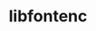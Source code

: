 ---
title: "libfontenc"
layout: cache
categories: [package, develop]
meta: {"compilers": ["gcc@10.5.0", "gcc@11.1.0", "gcc@11.4.0", "gcc@13.3.0"], "num_specs": 8, "num_specs_by_stack": {"data-vis-sdk": 2, "developer-tools-aarch64-linux-gnu": 2, "developer-tools-x86_64_v3-linux-gnu": 2, "e4s": 2, "hep": 2, "root": 8}, "oss": ["centos7", "rhel8", "ubuntu20.04", "ubuntu22.04"], "platforms": ["linux"], "stacks": ["data-vis-sdk", "developer-tools-aarch64-linux-gnu", "developer-tools-x86_64_v3-linux-gnu", "e4s", "hep", "root"], "targets": ["aarch64", "x86_64_v3"], "versions": ["1.1.8"]}
spec_details: [{"compiler": "gcc@10.5.0", "hash": "bfwrvcqjxg3w2gwm24vcnuux7hf7gllc", "os": "centos7", "platform": "linux", "size": "-", "stacks": ["developer-tools-x86_64_v3-linux-gnu", "root"], "target": "x86_64_v3", "variants": ["build_system=autotools"], "versions": ["1.1.8"]}, {"compiler": "gcc@11.1.0", "hash": "ccfrgqnugclwqxi624nvbyporljycmdv", "os": "ubuntu20.04", "platform": "linux", "size": "-", "stacks": ["data-vis-sdk", "root"], "target": "x86_64_v3", "variants": ["build_system=autotools"], "versions": ["1.1.8"]}, {"compiler": "gcc@11.1.0", "hash": "iwg22m7r5foteybbb2u4n2tkbjnmsuba", "os": "ubuntu20.04", "platform": "linux", "size": "-", "stacks": ["data-vis-sdk", "root"], "target": "x86_64_v3", "variants": ["build_system=autotools"], "versions": ["1.1.8"]}, {"compiler": "gcc@11.4.0", "hash": "om7nwvrovd4hna6c3cesmenzcgisjcql", "os": "ubuntu22.04", "platform": "linux", "size": "-", "stacks": ["e4s", "hep", "root"], "target": "x86_64_v3", "variants": ["build_system=autotools"], "versions": ["1.1.8"]}, {"compiler": "gcc@13.3.0", "hash": "pohcaemecv2lcj2h4lorgjsfxi6hvuma", "os": "rhel8", "platform": "linux", "size": "-", "stacks": ["developer-tools-aarch64-linux-gnu", "root"], "target": "aarch64", "variants": ["build_system=autotools"], "versions": ["1.1.8"]}, {"compiler": "gcc@11.4.0", "hash": "qddmwuffbwoxuv7b2rm57bhdxkv5fvbq", "os": "ubuntu22.04", "platform": "linux", "size": "-", "stacks": ["e4s", "hep", "root"], "target": "x86_64_v3", "variants": ["build_system=autotools"], "versions": ["1.1.8"]}, {"compiler": "gcc@13.3.0", "hash": "rcjvkcqs2xgvexamkmgx6d7trs4fse5p", "os": "rhel8", "platform": "linux", "size": "-", "stacks": ["developer-tools-aarch64-linux-gnu", "root"], "target": "aarch64", "variants": ["build_system=autotools"], "versions": ["1.1.8"]}, {"compiler": "gcc@10.5.0", "hash": "yylyabdx7b7bzhjrpha2a5zmm663hj6s", "os": "centos7", "platform": "linux", "size": "-", "stacks": ["developer-tools-x86_64_v3-linux-gnu", "root"], "target": "x86_64_v3", "variants": ["build_system=autotools"], "versions": ["1.1.8"]}]
---